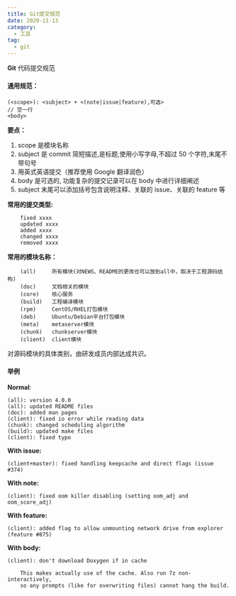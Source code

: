```yaml
---
title: Git提交规范
date: 2020-11-13
category:
  - 工具
tag:
  - git
---
```


**Git** 代码提交规范

<!-- more -->

#### 通用规范：

```
(<scope>): <subject> + <(note|issue|feature),可选>
// 空一行
<body>
```

**要点：**

1. scope 是模块名称
2. subject 是 commit 简短描述,是标题,使用小写字母,不超过 50 个字符,末尾不带句号
3. 用英式英语提交（推荐使用 Google 翻译润色）
4. body 是可选的, 功能复杂的提交记录可以在 body 中进行详细阐述
5. subject 末尾可以添加括号包含说明注释、关联的 issue、关联的 feature 等

**常用的提交类型:**

```
	fixed xxxx
	updated xxxx
	added xxxx
	changed xxxx
	removed xxxx
```

**常用的模块名称：**

```
	(all)     所有模块(对NEWS、README的更改也可以放到all中，取决于工程源码结构)
	(doc)     文档相关的模块
	(core)    核心服务
	(build)   工程编译模块
	(rpm)     CentOS/RHEL打包模块
	(deb)	  Ubuntu/Debian平台打包模块
	(meta)	  metaserver模块
	(chunk)	  chunkserver模块
	(client)  client模块
```

对源码模块的具体类别，由研发成员内部达成共识。

#### 举例

**Normal**:

```
(all): version 4.0.0
(all): updated README files
(doc): added man pages
(client): fixed io error while reading data
(chunk): changed scheduling algorithm
(build): updated make files
(client): fixed typo
```

**With issue:**

```
(client+master): fixed handling keepcache and direct flags (issue #374)
```

**With note:**

```
(client): fixed oom killer disabling (setting oom_adj and oom_score_adj)
```

**With feature:**

```
(client): added flag to allow unmounting network drive from explorer (feature #875)
```

**With body:**

```
(client): don't download Doxygen if in cache

	This makes actually use of the cache. Also run 7z non-interactively,
	so any prompts (like for overwriting files) cannot hang the build.
```
